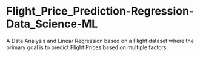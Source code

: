 # Flight_Price_Prediction-Regression-Data_Science-ML

A Data Analysis and Linear Regression based on a Flight dataset where the primary goal is to predict Flight Prices based on multiple factors.
